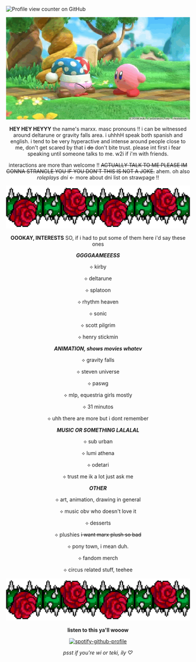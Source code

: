 ![Profile view counter on GitHub](https://komarev.com/ghpvc/?username=mrxxjstr)


<div align="center">


![true form](assets/Marx.gif)
<div>

<div align="center">

**HEY HEY HEYYY** the name's marxx. masc pronouns !! i can be witnessed around deltarune or gravity falls area. i uhhhH speak both spanish and english. i tend to be very hyperactive and intense around people close to me, don't get scared by that i ~~do~~ don't bite trust. please int first i fear speaking until someone talks to me. w2i if i'm with friends.

interactions are more than welcome !! ~~ACTUALLY TALK TO ME PLEASE IM GONNA STRANGLE YOU IF YOU DON'T THIS IS NOT A JOKE.~~ ahem. oh also *roleplays dni* ← more about dni list on strawpage !!
</div>

![thornsandroses](assets/roses.png)

<div align="center">

**OOOKAY, INTERESTS** SO, if i had to put some of them here i'd say these ones
</div>


***GGGGAAMEEESS***
 
 ⟡ kirby

 ⟡ deltarune

 ⟡ splatoon

 ⟡ rhythm heaven

 ⟡ sonic

 ⟡ scott pilgrim

 ⟡ henry stickmin


***ANIMATION, shows movies whatev***
 
 ⟡ gravity falls

 ⟡ steven universe
 
 ⟡ paswg
 
 ⟡ mlp, equestria girls mostly

 ⟡ 31 minutos
 
 ⟡ uhh there are more but i dont remember


***MUSIC OR SOMETHING LALALAL***

 ⟡ sub urban

 ⟡ lumi athena

 ⟡ odetari

 ⟡ trust me ik a lot just ask me


***OTHER***

 ⟡ art, animation, drawing in general

 ⟡ music obv who doesn't love it

 ⟡ desserts

 ⟡ plushies ~~i want marx plush so bad~~

 ⟡ pony town, i mean duh.

 ⟡ fandom merch

 ⟡ circus related stuff, teehee

![thornsandroses](assets/roses.png)

<div align="center">

**listen to this ya'll wooow**


[![spotify-github-profile](https://spotify-github-profile.kittinanx.com/api/view?uid=31chxnhknznn2qcviny75njwos2i&cover_image=true&theme=novatorem&show_offline=true&background_color=121212&interchange=true&bar_color=46006b&bar_color_cover=true)](https://github.com/kittinan/spotify-github-profile)


 *psst if you're wi or teki, ily ♡*
</div>
